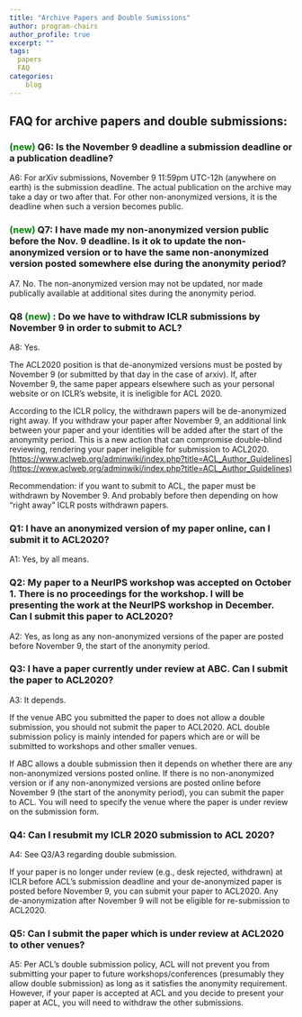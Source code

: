 ```yaml
---
title: "Archive Papers and Double Sumissions"
author: program-chairs
author_profile: true
excerpt: ""
tags:
  papers
  FAQ
categories:
    blog
---
```


## FAQ for archive papers and double submissions: 

### <font color="green">(new)</font> Q6: Is the November 9 deadline a submission deadline or a publication deadline? 

A6: For arXiv submissions, November 9 11:59pm UTC-12h (anywhere on earth) is the submission deadline. The actual publication on the archive may take a day or two after that. For other non-anonymized versions, it is the deadline when such a version becomes public. 

### <font color="green">(new)</font>  Q7: I have made my non-anonymized version public before the Nov. 9 deadline. Is it ok to update the non-anonymized version or to have the same non-anonymized version posted somewhere else during the anonymity period? 

A7. No. The non-anonymized version may not be updated, nor made publically available at additional sites during the anonymity period. 

### Q8 <font color="green">(new)</font> : Do we have to withdraw ICLR submissions by November 9 in order to submit to ACL? 

A8: Yes.  

The ACL2020 position is that de-anonymized versions must be posted by November 9 (or submitted by that day in the case of arxiv).  If, after November 9, the same paper appears elsewhere such as your personal website or on ICLR’s website, it is ineligible for ACL 2020.

According to the ICLR policy, the withdrawn papers will be de-anonymized right away. If you withdraw your paper after November 9, an additional link between your paper and your identities will be added after the start of the anonymity period.  This is a new action that can compromise double-blind reviewing, rendering your paper ineligible for submission to ACL2020.
[https://www.aclweb.org/adminwiki/index.php?title=ACL_Author_Guidelines](https://www.aclweb.org/adminwiki/index.php?title=ACL_Author_Guidelines) 

Recommendation: if you want to submit to ACL, the paper must be withdrawn by November 9.  And probably before then depending on how “right away” ICLR posts withdrawn papers.

### Q1: I have an anonymized version of my paper online, can I submit it to ACL2020? 

A1: Yes, by all means. 

### Q2: My paper to a NeurlPS workshop was accepted on October 1. There is no proceedings for the workshop. I will be presenting the work at the NeurlPS workshop in December. Can I submit this paper to ACL2020? 

A2: Yes, as long as any non-anonymized versions of  the paper are posted before November 9, the start of the anonymity period. 

### Q3: I have a paper currently under review at ABC. Can I submit the paper to ACL2020?

A3: It depends. 

If the venue ABC you submitted the paper to does not allow a double submission, you should not submit the paper to ACL2020.  ACL double submission policy is mainly intended for papers which are or will be submitted to workshops and other smaller venues. 

If ABC allows a double submission then it depends on whether there are any non-anonymized versions posted online.  If there is no non-anonymized version or if any non-anonymized versions are  posted online before November 9 (the start of the anonymity period), you can submit the paper to ACL.  You will need to specify the venue where the paper is under review on the submission form.

### Q4: Can I resubmit my ICLR 2020 submission to ACL 2020? 

A4: See Q3/A3 regarding double submission. 

If your paper is no longer under review (e.g., desk rejected, withdrawn) at ICLR before ACL’s submission deadline and your de-anonymized paper is posted before November 9, you can submit your paper to ACL2020.   Any de-anonymization after November 9 will not be eligible for re-submission to ACL2020. 

### Q5: Can I submit the paper which is under review at ACL2020 to other venues? 

A5: Per ACL’s double submission policy, ACL will not prevent you from submitting your paper to future workshops/conferences (presumably they allow double submission)  as long as it satisfies the anonymity requirement. However, if your paper is accepted at ACL and you decide to present your paper at ACL, you will need to withdraw the other submissions. 

